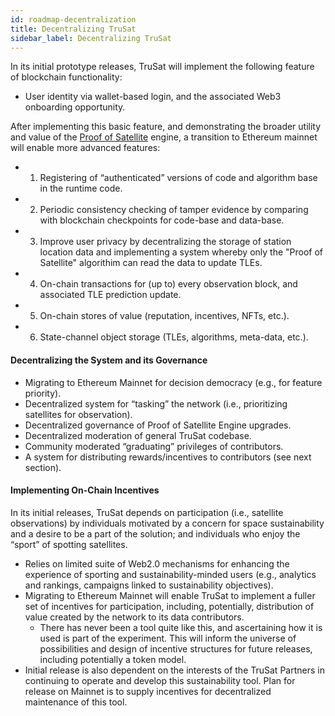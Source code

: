```yaml
---
id: roadmap-decentralization
title: Decentralizing TruSat
sidebar_label: Decentralizing TruSat
---
```


In its initial prototype releases, TruSat will implement the following feature of blockchain functionality:

- User identity via wallet-based login, and the associated Web3 onboarding opportunity.

After implementing this basic feature, and demonstrating the broader utility and value of the [Proof of Satellite](proof-of-sat) engine, a transition to Ethereum mainnet will enable more advanced features:

- 1. Registering of “authenticated” versions of code and algorithm base in the runtime code.
- 2. Periodic consistency checking of tamper evidence by comparing with blockchain checkpoints for code-base and data-base.
- 3. Improve user privacy by decentralizing the storage of station location data and implementing a system whereby only the "Proof of Satellite" algorithim can read the data to update TLEs.
- 4. On-chain transactions for (up to) every observation block, and associated TLE prediction update.
- 5. On-chain stores of value (reputation, incentives, NFTs, etc.).
- 6. State-channel object storage (TLEs, algorithms, meta-data, etc.).



#### Decentralizing the System and its Governance

- Migrating to Ethereum Mainnet for decision democracy (e.g., for feature priority).
- Decentralized system for “tasking” the network (i.e., prioritizing satellites for observation).
- Decentralized governance of Proof of Satellite Engine upgrades.
- Decentralized moderation of general TruSat codebase.
- Community moderated “graduating” privileges of contributors.
- A system for distributing rewards/incentives to contributors (see next section).

#### Implementing On-Chain Incentives

In its initial releases, TruSat depends on participation (i.e., satellite observations) by individuals motivated by a concern for space sustainability and a desire to be a part of the solution; and individuals who enjoy the “sport” of spotting satellites.

- Relies on limited suite of Web2.0 mechanisms for enhancing the experience of sporting and sustainability-minded users (e.g., analytics and rankings, campaigns linked to sustainability objectives).
- Migrating to Ethereum Mainnet will enable TruSat to implement a fuller set of incentives for participation, including, potentially, distribution of value created by the network to its data contributors.
  - There has never been a tool quite like this, and ascertaining how it is used is part of the experiment. This will inform the universe of possibilities and design of incentive structures for future releases, including potentially a token model.
- Initial release is also dependent on the interests of the TruSat Partners in continuing to operate and develop this sustainability tool. Plan for release on Mainnet is to supply incentives for decentralized maintenance of this tool.
